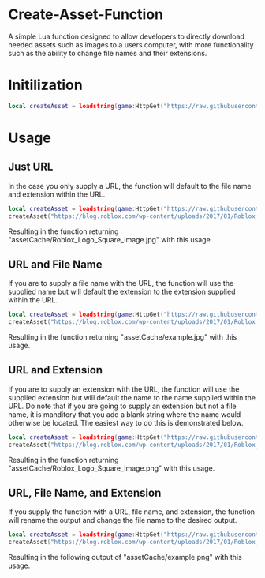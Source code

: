 # Create-Asset-Function
A simple Lua function designed to allow developers to directly download needed assets such as images to a users computer, with more functionality such as the ability to change file names and their extensions.

# Initilization
```lua
local createAsset = loadstring(game:HttpGet("https://raw.githubusercontent.com/Skribb11es/Create-Asset-Function/main/createAsset.lua", true))()
```

# Usage

## Just URL

In the case you only supply a URL, the function will default to the file name and extension within the URL.
```lua
local createAsset = loadstring(game:HttpGet("https://raw.githubusercontent.com/Skribb11es/Create-Asset-Function/main/createAsset.lua", true))()
createAsset("https://blog.roblox.com/wp-content/uploads/2017/01/Roblox_Logo_Square_Image.jpg")
```
Resulting in the function returning "assetCache/Roblox_Logo_Square_Image.jpg" with this usage.

## URL and File Name

If you are to supply a file name with the URL, the function will use the supplied name but will default the extension to the extension supplied within the URL.
```lua
local createAsset = loadstring(game:HttpGet("https://raw.githubusercontent.com/Skribb11es/Create-Asset-Function/main/createAsset.lua", true))()
createAsset("https://blog.roblox.com/wp-content/uploads/2017/01/Roblox_Logo_Square_Image.jpg", "example")
```
Resulting in the function returning "assetCache/example.jpg" with this usage.

## URL and Extension

If you are to supply an extension with the URL, the function will use the supplied extension but will default the name to the name supplied within the URL. Do note that if you are going to supply an extension but not a file name, it is manditory that you add a blank string where the name would otherwise be located. The easiest way to do this is demonstrated below.
```lua
local createAsset = loadstring(game:HttpGet("https://raw.githubusercontent.com/Skribb11es/Create-Asset-Function/main/createAsset.lua", true))()
createAsset("https://blog.roblox.com/wp-content/uploads/2017/01/Roblox_Logo_Square_Image.jpg", "", ".png")
```
Resulting in the function returning "assetCache/Roblox_Logo_Square_Image.png" with this usage.

## URL, File Name, and Extension

If you supply the function with a URL, file name, and extension, the function will rename the output and change the file name to the desired output.
```lua
local createAsset = loadstring(game:HttpGet("https://raw.githubusercontent.com/Skribb11es/Create-Asset-Function/main/createAsset.lua", true))()
createAsset("https://blog.roblox.com/wp-content/uploads/2017/01/Roblox_Logo_Square_Image.jpg", "example", ".png")
```
Resulting in the following output of "assetCache/example.png" with this usage.
